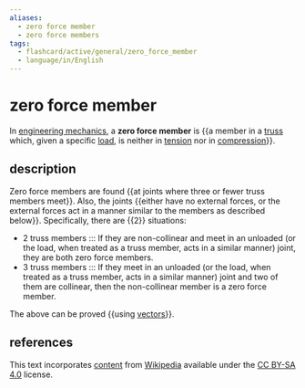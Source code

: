 ```yaml
---
aliases:
  - zero force member
  - zero force members
tags:
  - flashcard/active/general/zero_force_member
  - language/in/English
---
```


# zero force member

In [engineering mechanics](applied%20mechanics.md), a __zero force member__ is {{a member in a [truss](truss.md) which, given a specific [load](structural%20load.md), is neither in [tension](tension%20(physics).md) nor in [compression](compression%20(physics).md)}}. <!--SR:!2025-05-08,273,330-->

## description

Zero force members are found {{at joints where three or fewer truss members meet}}. Also, the joints {{either have no external forces, or the external forces act in a manner similar to the members as described below}}. Specifically, there are {{2}} situations: <!--SR:!2025-05-30,289,330!2025-04-11,251,330!2024-09-11,77,332-->

- 2 truss members ::: If they are non-collinear and meet in an unloaded (or the load, when treated as a truss member, acts in a similar manner) joint, they are both zero force members. <!--SR:!2025-01-10,166,310!2025-02-20,182,290-->
- 3 truss members ::: If they meet in an unloaded (or the load, when treated as a truss member, acts in a similar manner) joint and two of them are collinear, then the non-collinear member is a zero force member. <!--SR:!2025-02-25,217,330!2024-10-16,103,290-->

The above can be proved {{using [vectors](vector%20(mathematics%20and%20physics).md)}}. <!--SR:!2024-09-14,80,332-->

## references

This text incorporates [content](https://en.wikipedia.org/wiki/zero_force_member) from [Wikipedia](Wikipedia.md) available under the [CC BY-SA 4.0](https://creativecommons.org/licenses/by-sa/4.0/) license.
